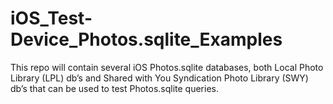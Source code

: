 # iOS_Test-Device_Photos.sqlite_Examples
This repo will contain several iOS Photos.sqlite databases, both Local Photo Library (LPL) db’s and Shared with You Syndication Photo Library (SWY) db’s that can be used to test Photos.sqlite queries. 
